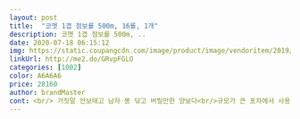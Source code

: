 ```yaml
---
layout: post 
title:  "코멧 1겹 점보롤 500m, 16롤, 1개" 
description: 코멧 1겹 점보롤 500m, ..
date: 2020-07-18 06:15:12 
img: https://static.coupangcdn.com/image/product/image/vendoritem/2019/10/30/4402579420/74b698da-aa2f-4364-a3c1-70c18201812d.jpg 
linkUrl: http://me2.do/GRvpFGLO 
categories: [1002] 
color: A6A6A6 
price: 28160 
author: brandMaster 
cont: <br/> 거짓말 안보태고 남자 똥 닦고 버릴만한 양보다<br/>규모가 큰 포차에서 사용중 열흘이면 댕강 나겠지... <br/><br/>남자 일주일에 한두루마리ㅋㅋㅋㅋㅋ<br/>너무 헤퍼서 바꿨다가.<br/>.<br/>두번째 구매입니다<br/>다들 집에서도 그러는지? 안그런다에 내 손모가지<br/>다시 휴지통으로 컴백,,,<br/>더 두텁게 말아 쓰고 버린다<br/>들이 꽤 있다 안쓸거면서 뭐하러 휘리릭휘리릭 뽑는지... <br/><br/>먼지도 적은편이고.<br/>.<br/>사용감도 나쁘지 않아요<br/>무거운데 마트에서보다 신속정확 집앞까지운송되는점도<br/>배송도 빠르고 오래 쓸수 있어서 좋아요<br/>본인의 역량의 십분의 일도 발휘하지 못한채<br/>세면대 주변에도 엄청나게 버려대고<br/>실용적이고 조씁니다 세번재구매했어요<br/>업소에서 쓰기엔 딱이라 생각됩니다<br/> 
---
```

 